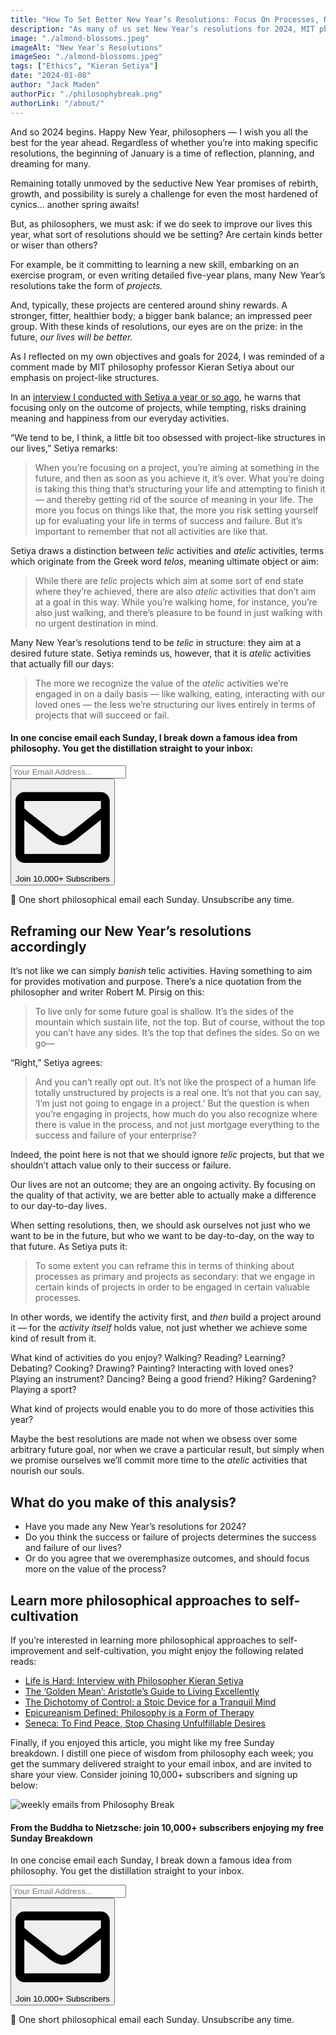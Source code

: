 ```yaml
---
title: "How To Set Better New Year’s Resolutions: Focus On Processes, Not Outcomes"
description: "As many of us set New Year’s resolutions for 2024, MIT philosophy professor Kieran Setiya argues that we might better serve ourselves by focusing on the quality of processes, not just the result of projects."
image: "./almond-blossoms.jpeg"
imageAlt: "New Year’s Resolutions"
imageSeo: "./almond-blossoms.jpeg"
tags: ["Ethics", "Kieran Setiya"]
date: "2024-01-08"
author: "Jack Maden"
authorPic: "./philosophybreak.png"
authorLink: "/about/"
---
```


<span class="big-letter">A</span>nd so 2024 begins. Happy New Year, philosophers — I wish you all the best for the year ahead. Regardless of whether you’re into making specific resolutions, the beginning of January is a time of reflection, planning, and dreaming for many.

Remaining totally unmoved by the seductive New Year promises of rebirth, growth, and possibility is surely a challenge for even the most hardened of cynics... another spring awaits!

But, as philosophers, we must ask: if we do seek to improve our lives this year, what sort of resolutions should we be setting? Are certain kinds better or wiser than others?

For example, be it committing to learning a new skill, embarking on an exercise program, or even writing detailed five-year plans, many New Year’s resolutions take the form of _projects._

And, typically, these projects are centered around shiny rewards. A stronger, fitter, healthier body; a bigger bank balance; an impressed peer group. With these kinds of resolutions, our eyes are on the prize: in the future, _our lives will be better._

As I reflected on my own objectives and goals for 2024, I was reminded of a comment made by MIT philosophy professor Kieran Setiya about our emphasis on project-like structures.

In an [interview I conducted with Setiya a year or so ago](/articles/life-is-hard-interview-with-mit-philosophy-professor-kieran-setiya/), he warns that focusing only on the outcome of projects, while tempting, risks draining meaning and happiness from our everyday activities.

“We tend to be, I think, a little bit too obsessed with project-like structures in our lives,” Setiya remarks:

>When you’re focusing on a project, you’re aiming at something in the future, and then as soon as you achieve it, it’s over. What you’re doing is taking this thing that’s structuring your life and attempting to finish it — and thereby getting rid of the source of meaning in your life. The more you focus on things like that, the more you risk setting yourself up for evaluating your life in terms of success and failure. But it’s important to remember that not all activities are like that.

Setiya draws a distinction between _telic_ activities and _atelic_ activities, terms which originate from the Greek word _telos_, meaning ultimate object or aim:

>While there are _telic_ projects which aim at some sort of end state where they’re achieved, there are also _atelic_ activities that don’t aim at a goal in this way. While you’re walking home, for instance, you’re also just walking, and there’s pleasure to be found in just walking with no urgent destination in mind.

Many New Year’s resolutions tend to be _telic_ in structure: they aim at a desired future state. Setiya reminds us, however, that it is _atelic_ activities that actually fill our days:

>The more we recognize the value of the _atelic_ activities we’re engaged in on a daily basis — like walking, eating, interacting with our loved ones — the less we’re structuring our lives entirely in terms of projects that will succeed or fail.

<!--small subscribe-->
<div class="course-promo darkradial-background subscribe text-center">
    <h4>In one concise email each Sunday, I break down a famous idea from philosophy. You get the distillation straight to your inbox:</h4>
    <div class="small-pad-top">
        <form action="https://app.convertkit.com/forms/5812400/subscriptions" method="post" data-sv-form="5812400" data-uid="be0e52d3c0" data-format="inline" data-version="6" data-options="{&quot;settings&quot;:{&quot;after_subscribe&quot;:{&quot;action&quot;:&quot;message&quot;,&quot;success_message&quot;:&quot;Thank you, philosopher! Your welcome email will land in your inbox shortly.&quot;,&quot;redirect_url&quot;:&quot;https://philosophybreak.com/thank-you/&quot;},&quot;analytics&quot;:{&quot;google&quot;:null,&quot;fathom&quot;:null,&quot;facebook&quot;:null,&quot;segment&quot;:null,&quot;pinterest&quot;:null,&quot;sparkloop&quot;:null,&quot;googletagmanager&quot;:null},&quot;modal&quot;:{&quot;trigger&quot;:&quot;timer&quot;,&quot;scroll_percentage&quot;:null,&quot;timer&quot;:5,&quot;devices&quot;:&quot;all&quot;,&quot;show_once_every&quot;:15},&quot;powered_by&quot;:{&quot;show&quot;:false,&quot;url&quot;:&quot;https://convertkit.com/features/forms?utm_campaign=poweredby&amp;utm_content=form&amp;utm_medium=referral&amp;utm_source=dynamic&quot;},&quot;recaptcha&quot;:{&quot;enabled&quot;:false},&quot;return_visitor&quot;:{&quot;action&quot;:&quot;show&quot;,&quot;custom_content&quot;:&quot;&quot;},&quot;slide_in&quot;:{&quot;display_in&quot;:&quot;bottom_right&quot;,&quot;trigger&quot;:&quot;timer&quot;,&quot;scroll_percentage&quot;:null,&quot;timer&quot;:5,&quot;devices&quot;:&quot;all&quot;,&quot;show_once_every&quot;:15},&quot;sticky_bar&quot;:{&quot;display_in&quot;:&quot;top&quot;,&quot;trigger&quot;:&quot;timer&quot;,&quot;scroll_percentage&quot;:null,&quot;timer&quot;:5,&quot;devices&quot;:&quot;all&quot;,&quot;show_once_every&quot;:15}},&quot;version&quot;:&quot;6&quot;}" min-width="400 500 600 700 800">
        <div data-style="clean"><ul data-element="errors" data-group="alert"></ul><div data-element="fields" data-stacked="false">
            <div>
                <input name="email_address" aria-label="Your Email Address..." placeholder="Your Email Address..." required type="email" />
            </div>
            <button class="button primary" type="submit" data-element="submit"><div><div></div><div></div><div></div></div><span><svg xmlns="http://www.w3.org/2000/svg" viewBox="0 0 512 512"><path d="M464 64H48C21.49 64 0 85.49 0 112v288c0 26.51 21.49 48 48 48h416c26.51 0 48-21.49 48-48V112c0-26.51-21.49-48-48-48zm0 48v40.805c-22.422 18.259-58.168 46.651-134.587 106.49-16.841 13.247-50.201 45.072-73.413 44.701-23.208.375-56.579-31.459-73.413-44.701C106.18 199.465 70.425 171.067 48 152.805V112h416zM48 400V214.398c22.914 18.251 55.409 43.862 104.938 82.646 21.857 17.205 60.134 55.186 103.062 54.955 42.717.231 80.509-37.199 103.053-54.947 49.528-38.783 82.032-64.401 104.947-82.653V400H48z"/></svg>Join 10,000+ Subscribers</span></button>
            </div>
            </div>
        </form>
        <p class="tiny-mar-top no-mar-bottom review-font">💭 One short philosophical email each Sunday. Unsubscribe any time.</p>
    </div>
</div>

## ​Reframing our New Year’s resolutions accordingly

<span class="big-letter">I</span>t’s not like we can simply _banish_ telic activities. Having something to aim for provides motivation and purpose. There’s a nice quotation from the philosopher and writer Robert M. Pirsig on this:

>To live only for some future goal is shallow. It’s the sides of the mountain which sustain life, not the top. But of course, without the top you can’t have any sides. It’s the top that defines the sides. So on we go—

“Right,” Setiya agrees:

>And you can’t really opt out. It’s not like the prospect of a human life totally unstructured by projects is a real one. It’s not that you can say, ‘I’m just not going to engage in a project.’ But the question is when you’re engaging in projects, how much do you also recognize where there is value in the process, and not just mortgage everything to the success and failure of your enterprise?

Indeed, the point here is not that we should ignore _telic_ projects, but that we shouldn’t attach value only to their success or failure.

Our lives are not an outcome; they are an ongoing activity. By focusing on the quality of that activity, we are better able to actually make a difference to our day-to-day lives.

When setting resolutions, then, we should ask ourselves not just who we want to be in the future, but who we want to be day-to-day, on the way to that future. As Setiya puts it:

>To some extent you can reframe this in terms of thinking about processes as primary and projects as secondary: that we engage in certain kinds of projects in order to be engaged in certain valuable processes.

In other words, we identify the activity first, and _then_ build a project around it — for the _activity itself_ holds value, not just whether we achieve some kind of result from it.

What kind of activities do you enjoy? Walking? Reading? Learning? Debating? Cooking? Drawing? Painting? Interacting with loved ones? Playing an instrument? Dancing? Being a good friend? Hiking? Gardening? Playing a sport?

What kind of projects would enable you to do more of those activities this year?

Maybe the best resolutions are made not when we obsess over some arbitrary future goal, nor when we crave a particular result, but simply when we promise ourselves we’ll commit more time to the _atelic_ activities that nourish our souls.

## What do you make of this analysis?

- Have you made any New Year’s resolutions for 2024? 
- Do you think the success or failure of projects determines the success and failure of our lives?
- Or do you agree that we overemphasize outcomes, and should focus more on the value of the process? 

## Learn more philosophical approaches to self-cultivation

<span class="big-letter">I</span>f you’re interested in learning more philosophical approaches to self-improvement and self-cultivation, you might enjoy the following related reads:

- [Life is Hard: Interview with Philosopher Kieran Setiya](/articles/life-is-hard-interview-with-mit-philosophy-professor-kieran-setiya/)
- [The ‘Golden Mean’: Aristotle’s Guide to Living Excellently](/articles/the-golden-mean-aristotle-guide-to-living-excellently/)
- [The Dichotomy of Control: a Stoic Device for a Tranquil Mind](/articles/dichotomy-of-control-a-stoic-device-for-a-tranquil-mind/)
- [Epicureanism Defined: Philosophy is a Form of Therapy](/articles/epicureanism-defined-philosophy-is-a-form-of-therapy/)
- [Seneca: To Find Peace, Stop Chasing Unfulfillable Desires](/articles/seneca-to-find-peace-stop-chasing-unfulfillable-desires/)

Finally, if you enjoyed this article, you might like my free Sunday breakdown. I distill one piece of wisdom from philosophy each week; you get the summary delivered straight to your email inbox, and are invited to share your view. Consider joining 10,000+ subscribers and signing up below:

<!--big subscribe-->
<div class="course-promo darkradial-background subscribe text-center">
    <img src="/static/6313d50bc32799a6c869239128784c7b/e7f7a/weekly-break.webp" alt="weekly emails from Philosophy Break">
    <h4>From the Buddha to Nietzsche: join 10,000+ subscribers enjoying my free Sunday Breakdown</h4>
    <p class="small-grey-font no-mar-bottom">In one concise email each Sunday, I break down a famous idea from philosophy. You get the distillation straight to your inbox.</p>
    <div class="small-pad-top">
        <form action="https://app.convertkit.com/forms/5812400/subscriptions" method="post" data-sv-form="5812400" data-uid="be0e52d3c0" data-format="inline" data-version="6" data-options="{&quot;settings&quot;:{&quot;after_subscribe&quot;:{&quot;action&quot;:&quot;message&quot;,&quot;success_message&quot;:&quot;Thank you, philosopher! Your welcome email will land in your inbox shortly.&quot;,&quot;redirect_url&quot;:&quot;https://philosophybreak.com/thank-you/&quot;},&quot;analytics&quot;:{&quot;google&quot;:null,&quot;fathom&quot;:null,&quot;facebook&quot;:null,&quot;segment&quot;:null,&quot;pinterest&quot;:null,&quot;sparkloop&quot;:null,&quot;googletagmanager&quot;:null},&quot;modal&quot;:{&quot;trigger&quot;:&quot;timer&quot;,&quot;scroll_percentage&quot;:null,&quot;timer&quot;:5,&quot;devices&quot;:&quot;all&quot;,&quot;show_once_every&quot;:15},&quot;powered_by&quot;:{&quot;show&quot;:false,&quot;url&quot;:&quot;https://convertkit.com/features/forms?utm_campaign=poweredby&amp;utm_content=form&amp;utm_medium=referral&amp;utm_source=dynamic&quot;},&quot;recaptcha&quot;:{&quot;enabled&quot;:false},&quot;return_visitor&quot;:{&quot;action&quot;:&quot;show&quot;,&quot;custom_content&quot;:&quot;&quot;},&quot;slide_in&quot;:{&quot;display_in&quot;:&quot;bottom_right&quot;,&quot;trigger&quot;:&quot;timer&quot;,&quot;scroll_percentage&quot;:null,&quot;timer&quot;:5,&quot;devices&quot;:&quot;all&quot;,&quot;show_once_every&quot;:15},&quot;sticky_bar&quot;:{&quot;display_in&quot;:&quot;top&quot;,&quot;trigger&quot;:&quot;timer&quot;,&quot;scroll_percentage&quot;:null,&quot;timer&quot;:5,&quot;devices&quot;:&quot;all&quot;,&quot;show_once_every&quot;:15}},&quot;version&quot;:&quot;6&quot;}" min-width="400 500 600 700 800">
        <div data-style="clean"><ul data-element="errors" data-group="alert"></ul><div data-element="fields" data-stacked="false">
            <div>
                <input name="email_address" aria-label="Your Email Address..." placeholder="Your Email Address..." required type="email" />
            </div>
            <button class="button primary" type="submit" data-element="submit"><div><div></div><div></div><div></div></div><span><svg xmlns="http://www.w3.org/2000/svg" viewBox="0 0 512 512"><path d="M464 64H48C21.49 64 0 85.49 0 112v288c0 26.51 21.49 48 48 48h416c26.51 0 48-21.49 48-48V112c0-26.51-21.49-48-48-48zm0 48v40.805c-22.422 18.259-58.168 46.651-134.587 106.49-16.841 13.247-50.201 45.072-73.413 44.701-23.208.375-56.579-31.459-73.413-44.701C106.18 199.465 70.425 171.067 48 152.805V112h416zM48 400V214.398c22.914 18.251 55.409 43.862 104.938 82.646 21.857 17.205 60.134 55.186 103.062 54.955 42.717.231 80.509-37.199 103.053-54.947 49.528-38.783 82.032-64.401 104.947-82.653V400H48z"/></svg>Join 10,000+ Subscribers</span></button>
            </div>
            </div>
        </form>
        <p class="tiny-mar-top no-mar-bottom review-font">💭 One short philosophical email each Sunday. Unsubscribe any time.</p>
    </div>
</div>